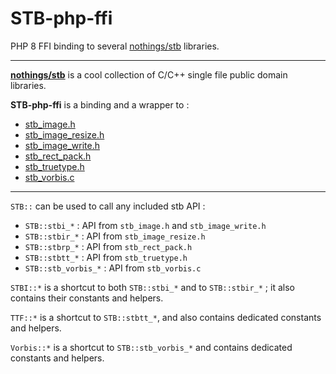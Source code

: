 # STB-php-ffi
PHP 8 FFI binding to several [nothings/stb](https://github.com/nothings/stb) libraries.

---

__[nothings/stb](https://github.com/nothings/stb)__ is a cool collection of C/C++ single file public domain libraries.

__STB-php-ffi__ is a binding and a wrapper to :

- [stb_image.h](https://github.com/nothings/stb/blob/master/stb_image.h)
- [stb_image_resize.h](https://github.com/nothings/stb/blob/master/stb_image_resize.h)
- [stb_image_write.h](https://github.com/nothings/stb/blob/master/stb_image_write.h)
- [stb_rect_pack.h](https://github.com/nothings/stb/blob/master/stb_rect_pack.h)
- [stb_truetype.h](https://github.com/nothings/stb/blob/master/stb_truetype.h)
- [stb_vorbis.c](https://github.com/nothings/stb/blob/master/stb_vorbis.c)


---

`STB::` can be used to call any included stb API :

- `STB::stbi_*`       : API from `stb_image.h` and `stb_image_write.h`
- `STB::stbir_*`      : API from `stb_image_resize.h`
- `STB::stbrp_*`      : API from `stb_rect_pack.h`
- `STB::stbtt_*`      : API from `stb_truetype.h`
- `STB::stb_vorbis_*` : API from `stb_vorbis.c`

`STBI::*` is a shortcut to both `STB::stbi_*` and to `STB::stbir_*` ; it also contains their constants and helpers.

`TTF::*` is a shortcut to `STB::stbtt_*`, and also contains dedicated constants and helpers.

`Vorbis::*` is a shortcut to `STB::stb_vorbis_*` and contains dedicated constants and helpers.
